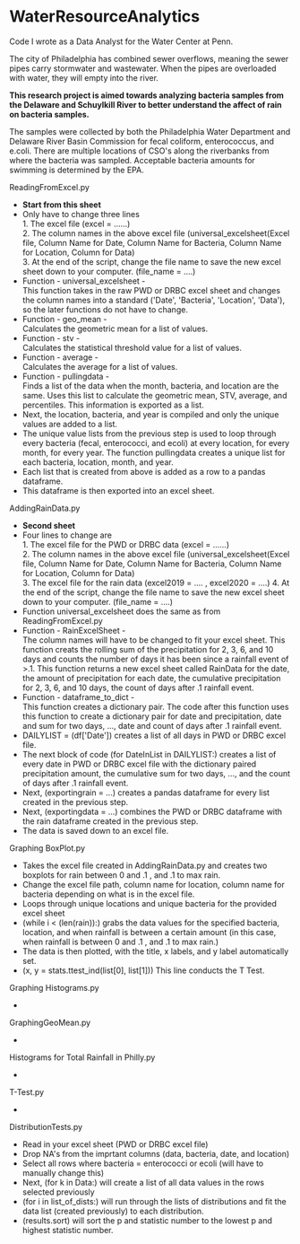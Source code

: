 # WaterResourceAnalytics
Code I wrote as a Data Analyst for the Water Center at Penn.


The city of Philadelphia has combined sewer overflows, meaning the sewer pipes carry stormwater and wastewater.
When the pipes are overloaded with water, they will empty into the river.

<b>This research project is aimed towards analyzing bacteria samples from the Delaware and Schuylkill River to better understand the affect of 
rain on bacteria samples.</b>

The samples were collected by both the Philadelphia Water Department and Delaware River Basin Commission for fecal coliform, enterococcus, and e.coli.
There are multiple locations of CSO's along the riverbanks from where the bacteria was sampled. 
Acceptable bacteria amounts for swimming is determined by the EPA.


ReadingFromExcel.py
<ul>
  <li><b>Start from this sheet</b></li>
  <li>Only have to change three lines</br>
  1. The excel file (excel = ......)</br>
  2. The column names in the above excel file (universal_excelsheet(Excel file, Column Name for Date, Column Name for Bacteria, Column Name for Location, Column for Data)</br>
  3. At the end of the script, change the file name to save the new excel sheet down to your computer. (file_name = ....)</br>
  </li>
  <li>Function -  universal_excelsheet - </br> 
  This function takes in the raw PWD or DRBC excel sheet and changes the column names into a standard ('Date', 'Bacteria', 'Location', 'Data'), so the later functions do not have to change.
  </li>
  <li>Function - geo_mean - </br> 
  Calculates the geometric mean for a list of values.
  </li>
  <li>Function - stv - </br>
  Calculates the statistical threshold value for a list of values.
  </li>
  <li>Function - average - </br>
  Calculates the average for a list of values.
  </li>
  <li>Function - pullingdata - </br>
  Finds a list of the data when the month, bacteria, and location are the same. Uses this list to calculate the geometric mean, STV, average, and percentiles. This information is exported as a list.
  </li>
  <li>Next, the location, bacteria, and year is compiled and only the unique values are added to a list.</li>
  <li>The unique value lists from the previous step is used to loop through every bacteria (fecal, enterococci, and ecoli) at every location, for every month, for every year. The function pullingdata creates a unique list for each bacteria, location, month, and year.</li>
  <li>Each list that is created from above is added as a row to a pandas dataframe.</li>
  <li>This dataframe is then exported into an excel sheet.</li>
</ul>

AddingRainData.py
<ul>
  <li><b>Second sheet</b></li>
  <li>Four lines to change are</br>
  1. The excel file for the PWD or DRBC data (excel = ......)</br>
  2. The column names in the above excel file (universal_excelsheet(Excel file, Column Name for Date, Column Name for Bacteria, Column Name for Location, Column for Data)</br>
  3. The excel file for the rain data (excel2019 = .... , excel2020 = ....)
  4. At the end of the script, change the file name to save the new excel sheet down to your computer. (file_name = ....)</br>
  <li>Function universal_excelsheet does the same as from ReadingFromExcel.py</li>
  <li>Function - RainExcelSheet - </br>
  The column names will have to be changed to fit your excel sheet. This function creats the rolling sum of the precipitation for 2, 3, 6, and 10 days and counts the number of days it has been since a rainfall event of >.1. This function returns a new excel sheet called RainData for the date, the amount of precipitation for each date, the cumulative precipitation for 2, 3, 6, and 10 days, the count of days after .1 rainfall event.
  </li>
  <li>Function - dataframe_to_dict - </br>
  This function creates a dictionary pair. The code after this function uses this function to create a dictionary pair for date and precipitation, date and sum for two days, ..., date and count of days after .1 rainfall event.
  </li>
  <li>DAILYLIST = (df['Date']) creates a list of all days in PWD or DRBC excel file.</li>
  <li>The next block of code (for DateInList in DAILYLIST:) creates a list of every date in PWD or DRBC excel file with the dictionary paired precipitation amount, the cumulative sum for two days, ..., and the count of days after .1 rainfall event.</li>
  <li>Next, (exportingrain = ...) creates a pandas dataframe for every list created in the previous step.</li>
  <li>Next, (exportingdata = ...) combines the PWD or DRBC dataframe with the rain dataframe created in the previous step.</li>
  <li>The data is saved down to an excel file.</li>
</ul>

Graphing BoxPlot.py
<ul>
  <li>Takes the excel file created in AddingRainData.py and creates two boxplots for rain between 0 and .1 , and .1 to max rain.</li>
  <li>Change the excel file path, column name for location, column name for bacteria depending on what is in the excel file.</li>
  <li>Loops through unique locations and unique bacteria for the provided excel sheet</li>
  <li>(while i < (len(rain)):) grabs the data values for the specified bacteria, location, and when rainfall is between a certain amount (in this case, when rainfall is between 0 and .1 , and .1 to max rain.)</li>
  <li>The data is then plotted, with the title, x labels, and y label automatically set.</li>
  <li>(x, y = stats.ttest_ind(list[0], list[1])) This line conducts the T Test.</li>
</ul>

Graphing Histograms.py
<ul>
  <li></li>
</ul>

GraphingGeoMean.py
<ul>
  <li></li>
</ul>

Histograms for Total Rainfall in Philly.py
<ul>
  <li></li>
</ul>

T-Test.py
<ul>
  <li></li>
</ul>

DistributionTests.py
<ul>
  <li>Read in your excel sheet (PWD or DRBC excel file)</li>
  <li>Drop NA's from the imprtant columns (data, bacteria, date, and location)</li>
  <li>Select all rows where bacteria = enterococci or ecoli (will have to manually change this)</li>
  <li>Next, (for k in Data:) will create a list of all data values in the rows selected previously</li>
  <li>(for i in list_of_dists:) will run through the lists of distributions and fit the data list (created previously) to each distribution.</li>
  <li>(results.sort) will sort the p and statistic number to the lowest p and highest statistic number.</li>
</ul>
